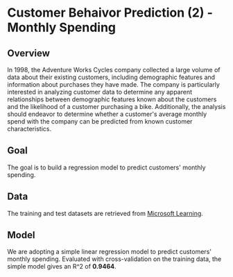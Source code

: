 # Customer Behaivor Prediction (2) - Monthly Spending

## Overview
In 1998, the Adventure Works Cycles company collected a large volume of data about their existing customers, including demographic features and information about purchases they have made. The company is particularly interested in analyzing customer data to determine any apparent relationships between demographic features known about the customers and the likelihood of a customer purchasing a bike. Additionally, the analysis should endeavor to determine whether a customer's average monthly spend with the company can be predicted from known customer characteristics.

## Goal
The goal is to build a regression model to predict customers' monthly spending.

## Data
The training and test datasets are retrieved from [Microsoft Learning](https://github.com/MicrosoftLearning).

## Model
We are adopting a simple linear regression model to predict customers' monthly spending. Evaluated with cross-validation on the training data, the simple model gives an R^2 of **0.9464**.
